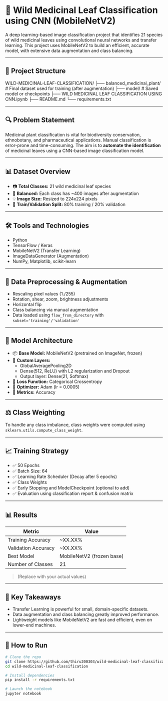 # 🌿 Wild Medicinal Leaf Classification using CNN (MobileNetV2)

A deep learning-based image classification project that identifies 21 species of wild medicinal leaves using convolutional neural networks and transfer learning. This project uses MobileNetV2 to build an efficient, accurate model, with extensive data augmentation and class balancing.

---

## 📁 Project Structure

WILD-MEDICINAL-LEAF-CLASSIFICATION/
├── balanced_medicinal_plant/ # Final dataset used for training (after augmentation)
├── model/ # Saved model or checkpoints
├── WILD MEDICINAL LEAF CLASSIFICATION USING CNN.ipynb
├── README.md
└── requirements.txt

---

## 🔍 Problem Statement

Medicinal plant classification is vital for biodiversity conservation, ethnobotany, and pharmaceutical applications. Manual classification is error-prone and time-consuming. The aim is to **automate the identification** of medicinal leaves using a CNN-based image classification model.

---

## 📊 Dataset Overview

- 📷 **Total Classes:** 21 wild medicinal leaf species
- 🧠 **Balanced:** Each class has ~400 images after augmentation
- 💡 **Image Size:** Resized to 224x224 pixels
- 📂 **Train/Validation Split:** 80% training / 20% validation

---

## 🛠️ Tools and Technologies

- Python
- TensorFlow / Keras
- MobileNetV2 (Transfer Learning)
- ImageDataGenerator (Augmentation)
- NumPy, Matplotlib, scikit-learn

---

## 🔄 Data Preprocessing & Augmentation

- Rescaling pixel values (1./255)
- Rotation, shear, zoom, brightness adjustments
- Horizontal flip
- Class balancing via manual augmentation
- Data loaded using `flow_from_directory` with `subset='training'/'validation'`

---

## 🧠 Model Architecture

- 📦 **Base Model:** MobileNetV2 (pretrained on ImageNet, frozen)
- 📐 **Custom Layers:**
  - GlobalAveragePooling2D
  - Dense(512, ReLU) with L2 regularization and Dropout
  - Output layer: Dense(21, Softmax)
- 🔧 **Loss Function:** Categorical Crossentropy
- 🎯 **Optimizer:** Adam (lr = 0.0005)
- 🧮 **Metrics:** Accuracy

---

## ⚖️ Class Weighting

To handle any class imbalance, class weights were computed using `sklearn.utils.compute_class_weight`.

---

## 📈 Training Strategy

- ✅ 50 Epochs
- ✅ Batch Size: 64
- ✅ Learning Rate Scheduler (Decay after 5 epochs)
- ✅ Class Weights
- ✅ Early Stopping and ModelCheckpoint (optional to add)
- ✅ Evaluation using classification report & confusion matrix

---

## 📊 Results

| Metric           | Value            |
|------------------|------------------|
| Training Accuracy | ~XX.XX% |
| Validation Accuracy | ~XX.XX% |
| Best Model | MobileNetV2 (frozen base) |
| Number of Classes | 21 |
> (Replace with your actual values)

---

## 📌 Key Takeaways

- Transfer Learning is powerful for small, domain-specific datasets.
- Data augmentation and class balancing greatly improved performance.
- Lightweight models like MobileNetV2 are fast and efficient, even on lower-end machines.

---

## 📂 How to Run

```bash
# Clone the repo
git clone https://github.com/thiru200303/wild-medicinal-leaf-classification.git
cd wild-medicinal-leaf-classification

# Install dependencies
pip install -r requirements.txt

# Launch the notebook
jupyter notebook
